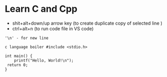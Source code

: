 # Learn C and Cpp
- shit+alt+down/up arrow key (to create duplicate copy of selected line )
- ctrl+alt+n (to run code file in VS code)

```
'\n' - for new line
```
```
c language boiler #include <stdio.h>

int main() {    
    printf("Hello, World!\n"); 
 return 0;
}

```
